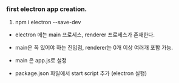 ### first electron app creation.

1. npm i electron --save-dev

- electron 에는 main 프로세스, renderer 프로세스가 존재한다. 
- main은 꼭 있어야 하는 진입점, renderer는 0개 이상 여러개 포함 가능.

- main 은 app.js로 설정
- package.json 파일에서 start script 추가 (electron 실행)
